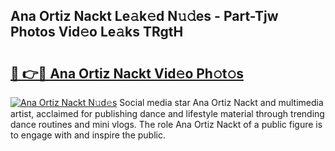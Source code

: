 ## Ana Ortiz Nackt Le𝚊k𝚎d N𝚞𝚍es - Part-Tjw Photos Vid𝚎o Le𝚊ks TRgtH

# <h2><a href="http://fba5n93.evod.top/?m=Ana+Ortiz+Nackt">🔗 👉🔴 Ana Ortiz Nackt Vid𝚎o Ph𝚘t𝚘s</a></h2>

[![Ana Ortiz Nackt N𝚞d𝚎s](https://i.imgur.com/8V9OHl7.gif)](http://fba5n93.evod.top/?m=Ana+Ortiz+Nackt)
Social media star Ana Ortiz Nackt and multimedia artist, acclaimed for publishing dance and lifestyle material through trending dance routines and mini vlogs. The role Ana Ortiz Nackt of a public figure is to engage with and inspire the public. 
